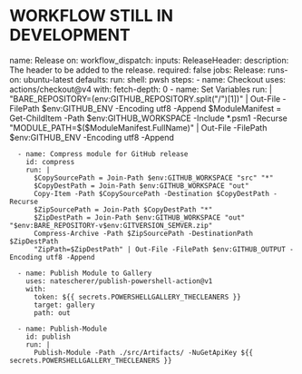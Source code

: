 # WORKFLOW STILL IN DEVELOPMENT
name: Release
on:
  workflow_dispatch:
    inputs:
      ReleaseHeader:
        description: The header to be added to the release.
        required: false
jobs:
  Release:
    runs-on: ubuntu-latest
    defaults:
      run:
        shell: pwsh
    steps:
      - name: Checkout
        uses: actions/checkout@v4
        with:
          fetch-depth: 0
      - name: Set Variables
        run: |
          "BARE_REPOSITORY=$($env:GITHUB_REPOSITORY.split("/")[1])" | Out-File -FilePath $env:GITHUB_ENV -Encoding utf8 -Append
          $ModuleManifest = Get-ChildItem -Path $env:GITHUB_WORKSPACE -Include *.psm1 -Recurse
          "MODULE_PATH=$($ModuleManifest.FullName)" | Out-File -FilePath $env:GITHUB_ENV -Encoding utf8 -Append

      - name: Compress module for GitHub release
        id: compress
        run: |
          $CopySourcePath = Join-Path $env:GITHUB_WORKSPACE "src" "*"
          $CopyDestPath = Join-Path $env:GITHUB_WORKSPACE "out"
          Copy-Item -Path $CopySourcePath -Destination $CopyDestPath -Recurse
          $ZipSourcePath = Join-Path $CopyDestPath "*"
          $ZipDestPath = Join-Path $env:GITHUB_WORKSPACE "out" "$env:BARE_REPOSITORY-v$env:GITVERSION_SEMVER.zip"
          Compress-Archive -Path $ZipSourcePath -DestinationPath $ZipDestPath
          "ZipPath=$ZipDestPath" | Out-File -FilePath $env:GITHUB_OUTPUT -Encoding utf8 -Append

      - name: Publish Module to Gallery
        uses: natescherer/publish-powershell-action@v1
        with:
          token: ${{ secrets.POWERSHELLGALLERY_THECLEANERS }}
          target: gallery
          path: out

      - name: Publish-Module
        id: publish
        run: |
          Publish-Module -Path ./src/Artifacts/ -NuGetApiKey ${{ secrets.POWERSHELLGALLERY_THECLEANERS }}
